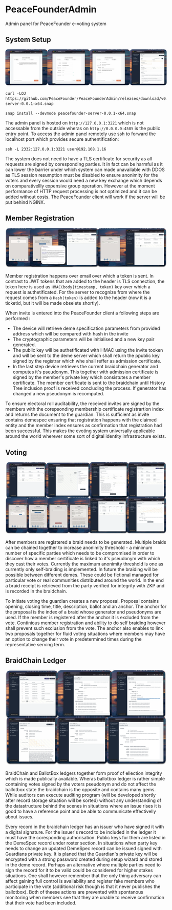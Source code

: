 # PeaceFounderAdmin
Admin panel for PeaceFounder e-voting system

## System Setup

![](docs/assets/peacefounder-setup.webp)

```
curl -LOJ https://github.com/PeaceFounder/PeaceFounderAdmin/releases/download/v0.0.1/peacefounder-server-0.0.1-x64.snap
```

```
snap install --devmode peacefounder-server-0.0.1-x64.snap
```

The admin panel is hosted on `http://127.0.0.1:3221` which is not accessable from the outside wheras on `http://0.0.0.0:4585` is the public entry point. To access the admin panel remotely use ssh to forward the localhost port which provides secure authentification:

```
ssh -L 2332:127.0.0.1:3221 user@192.168.1.16
```

The system does not need to have a TLS certificate for security as all requests are signed by coresponding parties. It in fact can be harmful as it can lower the barrier under which system can made unavailable with DDOS as TLS session resumption must be disabled to ensure anonimity for the voters and every session would need a new key exchange which depends on comparativellly expensive group operation. However at the moment performance of HTTP request processing is not optimized and it can be added without costs. The PeaceFounder client will work if the server will be put behind NGINX.

## Member Registration

![](docs/assets/peacefounder-registration.webp)

Member registration happens over email over which a token is sent. In contrast to JWT tokens that are added to the header is TLS connection, the token here is used as `HMAC(body|timestamp, token)` key over which a request is authetificated. For the server to recognize from where the request comes from a `Hash(token)` is added to the header (now it is a ticketid, but it will be made obselete shortly). 

When invite is entered into the PeaceFounder client a following steps are performed : 

- The device will retrieve deme specification parameters from provided address which will be compared with hash in the invite
- The cryptographic parameters will be initialised and a new key pair generated.
- The public key will be authetificated with HMAC using the invite tooken and will be sent to the deme server which shall return the ppublic key signed by the registrar which whe shall reffer as admission certificate.
- In the last step device retrieves the current braidchain generator and computes it's pseudonym. This together with admission certificate is signed by the member's private key which consistutes a member certificate. The member certificate is sent to the braidchain until History Tree inclusion proof is received concluding the process. If generator has changed a new pseudonym is recomputed.

To ensure electoral roll auditability, the received invites are signed by the members with the corepsonding membership certificate registrartion index and returns the document to the guardian. This is sufficient as invite contains demespec ensuring that registration happens with the claimed entity and the member index ensures as confirmation that registration had been successful. This makes the evoting system universally applicable around the world wherever some sort of digital identity infrastructure exists.

## Voting

![](docs/assets/peacefounder-voting.webp)

After members are registered a braid needs to be generated. Multiple braids can be chained together to increase anonimity threshold - a minimum number of specific parties which needs to be compromised in order to discover how a member certificate is linked to it's pseudonym with which they cast their votes. Currently the maximum anonimity threshold is one as currently only self-braiding is implemented. In future the braiding will be possible between different demes. These could be fictional managed for particular vote or real communities distributed around the world. In the end a braid receipt is retrieved from the party verified for integrity with ZKP and is recorded in the braidchain. 

To initiate voting the guardian creates a new proposal. Proposal contains opening, closing time, title, description, ballot and an anchor. The anchor for the proposal is the index of a braid whose generator and pseudonyms are used. If the member is registered after the anchor it is excluded from the vote. Continious member registration and ability to do self braiding however shall prevent such exclusion from the vote. The anchor also enables to link two proposals together for fluid voting situations where members may have an option to change their vote in predetermined times during the representative serving term. 

## BraidChain Ledger

![](docs/assets/peacefounder-braidchain.webp)

BraidChain and BallotBox ledgers together form proof of ellection integrity which is made publically available. Wheras ballotbox ledger is rather simple containing votes signed by the voters pseudonym and do not affect the ballotbox state the braidchain is the opposite and contains many gems. While auditors can execute auditing program (will be developed shortly after record storage situation will be sorted) without any understanding of the datastructure behind the scenes in situations where an issue rises it is good to have a reference point and be able to communicate effectivelly about issues. 

Every record in the braidchain ledger has an issuer who have signed it with a digital signature. For the issuer's record to be included in the ledger it must have the coresponding authorisation. Public keys for them are listed in the DemeSpec record under roster section. In situations when party key needs to change an updated DemeSpec record can be issued signed with Guardians private key. It is planed that the Guardian's private key will be encrypted with a strong password created during setup wizard and stored in the deme record. Perhaps an alternative where multiple parties need to sign the record for it to be valid could be considered for higher stakes situations. One shall however remember that the only thing adversary can affect gaining full control is availability and register fake members who participate in the vote (additional risk though is that it never publishes the ballotbox). Both of theese actions are prevented with spontanous monitoring when members see that they are unable to receive confirmation that their vote had been included.
